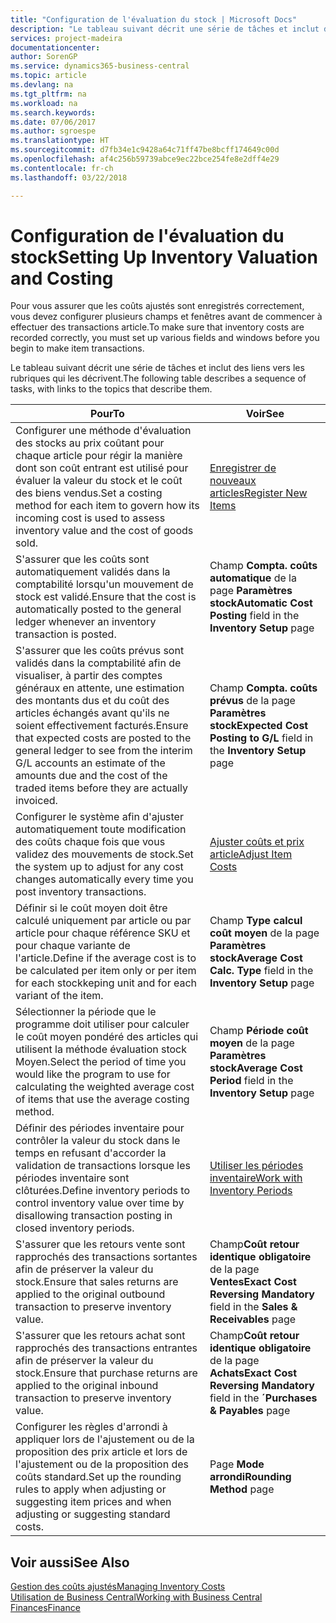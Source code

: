 ```yaml
---
title: "Configuration de l'évaluation du stock | Microsoft Docs"
description: "Le tableau suivant décrit une série de tâches et inclut des liens vers les rubriques qui les décrivent."
services: project-madeira
documentationcenter: 
author: SorenGP
ms.service: dynamics365-business-central
ms.topic: article
ms.devlang: na
ms.tgt_pltfrm: na
ms.workload: na
ms.search.keywords: 
ms.date: 07/06/2017
ms.author: sgroespe
ms.translationtype: HT
ms.sourcegitcommit: d7fb34e1c9428a64c71ff47be8bcff174649c00d
ms.openlocfilehash: af4c256b59739abce9ec22bce254fe8e2dff4e29
ms.contentlocale: fr-ch
ms.lasthandoff: 03/22/2018

---
```

# <a name="setting-up-inventory-valuation-and-costing"></a><span data-ttu-id="eef6d-103">Configuration de l'évaluation du stock</span><span class="sxs-lookup"><span data-stu-id="eef6d-103">Setting Up Inventory Valuation and Costing</span></span>
<span data-ttu-id="eef6d-104">Pour vous assurer que les coûts ajustés sont enregistrés correctement, vous devez configurer plusieurs champs et fenêtres avant de commencer à effectuer des transactions article.</span><span class="sxs-lookup"><span data-stu-id="eef6d-104">To make sure that inventory costs are recorded correctly, you must set up various fields and windows before you begin to make item transactions.</span></span>

<span data-ttu-id="eef6d-105">Le tableau suivant décrit une série de tâches et inclut des liens vers les rubriques qui les décrivent.</span><span class="sxs-lookup"><span data-stu-id="eef6d-105">The following table describes a sequence of tasks, with links to the topics that describe them.</span></span>

|<span data-ttu-id="eef6d-106">**Pour**</span><span class="sxs-lookup"><span data-stu-id="eef6d-106">**To**</span></span>|<span data-ttu-id="eef6d-107">**Voir**</span><span class="sxs-lookup"><span data-stu-id="eef6d-107">**See**</span></span>|  
|------------|-------------|  
|<span data-ttu-id="eef6d-108">Configurer une méthode d'évaluation des stocks au prix coûtant pour chaque article pour régir la manière dont son coût entrant est utilisé pour évaluer la valeur du stock et le coût des biens vendus.</span><span class="sxs-lookup"><span data-stu-id="eef6d-108">Set a costing method for each item to govern how its incoming cost is used to assess inventory value and the cost of goods sold.</span></span>|[<span data-ttu-id="eef6d-109">Enregistrer de nouveaux articles</span><span class="sxs-lookup"><span data-stu-id="eef6d-109">Register New Items</span></span>](inventory-how-register-new-items.md)|  
|<span data-ttu-id="eef6d-110">S'assurer que les coûts sont automatiquement validés dans la comptabilité lorsqu'un mouvement de stock est validé.</span><span class="sxs-lookup"><span data-stu-id="eef6d-110">Ensure that the cost is automatically posted to the general ledger whenever an inventory transaction is posted.</span></span>|<span data-ttu-id="eef6d-111">Champ **Compta. coûts automatique** de la page **Paramètres stock**</span><span class="sxs-lookup"><span data-stu-id="eef6d-111">**Automatic Cost Posting** field in the **Inventory Setup** page</span></span>|  
|<span data-ttu-id="eef6d-112">S'assurer que les coûts prévus sont validés dans la comptabilité afin de visualiser, à partir des comptes généraux en attente, une estimation des montants dus et du coût des articles échangés avant qu'ils ne soient effectivement facturés.</span><span class="sxs-lookup"><span data-stu-id="eef6d-112">Ensure that expected costs are posted to the general ledger to see from the interim G/L accounts an estimate of the amounts due and the cost of the traded items before they are actually invoiced.</span></span>|<span data-ttu-id="eef6d-113">Champ **Compta. coûts prévus** de la page **Paramètres stock**</span><span class="sxs-lookup"><span data-stu-id="eef6d-113">**Expected Cost Posting to G/L** field in the **Inventory Setup** page</span></span>|  
|<span data-ttu-id="eef6d-114">Configurer le système afin d'ajuster automatiquement toute modification des coûts chaque fois que vous validez des mouvements de stock.</span><span class="sxs-lookup"><span data-stu-id="eef6d-114">Set the system up to adjust for any cost changes automatically every time you post inventory transactions.</span></span>|[<span data-ttu-id="eef6d-115">Ajuster coûts et prix article</span><span class="sxs-lookup"><span data-stu-id="eef6d-115">Adjust Item Costs</span></span>](inventory-how-adjust-item-costs.md)|  
|<span data-ttu-id="eef6d-116">Définir si le coût moyen doit être calculé uniquement par article ou par article pour chaque référence SKU et pour chaque variante de l'article.</span><span class="sxs-lookup"><span data-stu-id="eef6d-116">Define if the average cost is to be calculated per item only or per item for each stockkeping unit and for each variant of the item.</span></span>|<span data-ttu-id="eef6d-117">Champ **Type calcul coût moyen** de la page **Paramètres stock**</span><span class="sxs-lookup"><span data-stu-id="eef6d-117">**Average Cost Calc. Type** field in the **Inventory Setup** page</span></span>|  
|<span data-ttu-id="eef6d-118">Sélectionner la période que le programme doit utiliser pour calculer le coût moyen pondéré des articles qui utilisent la méthode évaluation stock Moyen.</span><span class="sxs-lookup"><span data-stu-id="eef6d-118">Select the period of time you would like the program to use for calculating the weighted average cost of items that use the average costing method.</span></span>|<span data-ttu-id="eef6d-119">Champ **Période coût moyen** de la page **Paramètres stock**</span><span class="sxs-lookup"><span data-stu-id="eef6d-119">**Average Cost Period** field in the **Inventory Setup** page</span></span>|  
|<span data-ttu-id="eef6d-120">Définir des périodes inventaire pour contrôler la valeur du stock dans le temps en refusant d'accorder la validation de transactions lorsque les périodes inventaire sont clôturées.</span><span class="sxs-lookup"><span data-stu-id="eef6d-120">Define inventory periods to control inventory value over time by disallowing transaction posting in closed inventory periods.</span></span>|[<span data-ttu-id="eef6d-121">Utiliser les périodes inventaire</span><span class="sxs-lookup"><span data-stu-id="eef6d-121">Work with Inventory Periods</span></span>](finance-how-to-work-with-inventory-periods.md)|  
|<span data-ttu-id="eef6d-122">S'assurer que les retours vente sont rapprochés des transactions sortantes afin de préserver la valeur du stock.</span><span class="sxs-lookup"><span data-stu-id="eef6d-122">Ensure that sales returns are applied to the original outbound transaction to preserve inventory value.</span></span>|<span data-ttu-id="eef6d-123">Champ**Coût retour identique obligatoire** de la page **Ventes**</span><span class="sxs-lookup"><span data-stu-id="eef6d-123">**Exact Cost Reversing Mandatory** field in the **Sales & Receivables** page</span></span>|  
|<span data-ttu-id="eef6d-124">S'assurer que les retours achat sont rapprochés des transactions entrantes afin de préserver la valeur du stock.</span><span class="sxs-lookup"><span data-stu-id="eef6d-124">Ensure that purchase returns are applied to the original inbound transaction to preserve inventory value.</span></span>|<span data-ttu-id="eef6d-125">Champ**Coût retour identique obligatoire** de la page **Achats**</span><span class="sxs-lookup"><span data-stu-id="eef6d-125">**Exact Cost Reversing Mandatory** field in the **´Purchases & Payables** page</span></span>|
|<span data-ttu-id="eef6d-126">Configurer les règles d'arrondi à appliquer lors de l'ajustement ou de la proposition des prix article et lors de l'ajustement ou de la proposition des coûts standard.</span><span class="sxs-lookup"><span data-stu-id="eef6d-126">Set up the rounding rules to apply when adjusting or suggesting item prices and when adjusting or suggesting standard costs.</span></span>|<span data-ttu-id="eef6d-127">Page **Mode arrondi**</span><span class="sxs-lookup"><span data-stu-id="eef6d-127">**Rounding Method** page</span></span>|  

## <a name="see-also"></a><span data-ttu-id="eef6d-128">Voir aussi</span><span class="sxs-lookup"><span data-stu-id="eef6d-128">See Also</span></span>  
[<span data-ttu-id="eef6d-129">Gestion des coûts ajustés</span><span class="sxs-lookup"><span data-stu-id="eef6d-129">Managing Inventory Costs</span></span>](finance-manage-inventory-costs.md)  
[<span data-ttu-id="eef6d-130">Utilisation de Business Central</span><span class="sxs-lookup"><span data-stu-id="eef6d-130">Working with Business Central</span></span>](ui-work-product.md)  
[<span data-ttu-id="eef6d-131">Finances</span><span class="sxs-lookup"><span data-stu-id="eef6d-131">Finance</span></span>](finance.md)  

